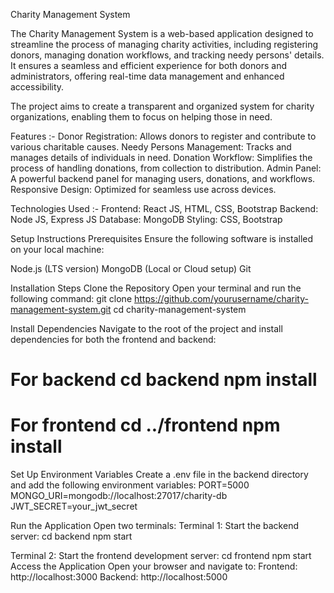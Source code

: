 Charity Management System

The Charity Management System is a web-based application designed to streamline the process of managing charity activities, including registering donors, managing donation workflows, and tracking needy persons' details. It ensures a seamless and efficient experience for both donors and administrators, offering real-time data management and enhanced accessibility.

The project aims to create a transparent and organized system for charity organizations, enabling them to focus on helping those in need.

Features :-
Donor Registration: Allows donors to register and contribute to various charitable causes.
Needy Persons Management: Tracks and manages details of individuals in need.
Donation Workflow: Simplifies the process of handling donations, from collection to distribution.
Admin Panel: A powerful backend panel for managing users, donations, and workflows.
Responsive Design: Optimized for seamless use across devices.

Technologies Used :-
Frontend: React JS, HTML, CSS, Bootstrap
Backend: Node JS, Express JS
Database: MongoDB
Styling: CSS, Bootstrap

Setup Instructions
Prerequisites
Ensure the following software is installed on your local machine:

Node.js (LTS version)
MongoDB (Local or Cloud setup)
Git

Installation Steps
Clone the Repository
Open your terminal and run the following command:
git clone https://github.com/yourusername/charity-management-system.git
     cd charity-management-system

Install Dependencies
Navigate to the root of the project and install dependencies for both the frontend and backend:
# For backend cd backend npm install 
# For frontend cd ../frontend npm install

Set Up Environment Variables
Create a .env file in the backend directory and add the following environment variables:
PORT=5000
     MONGO_URI=mongodb://localhost:27017/charity-db
     JWT_SECRET=your_jwt_secret

Run the Application
Open two terminals:
Terminal 1: Start the backend server:
cd backend
     npm start

Terminal 2: Start the frontend development server:
cd frontend
     npm start
Access the Application
Open your browser and navigate to:
Frontend: http://localhost:3000
Backend: http://localhost:5000



